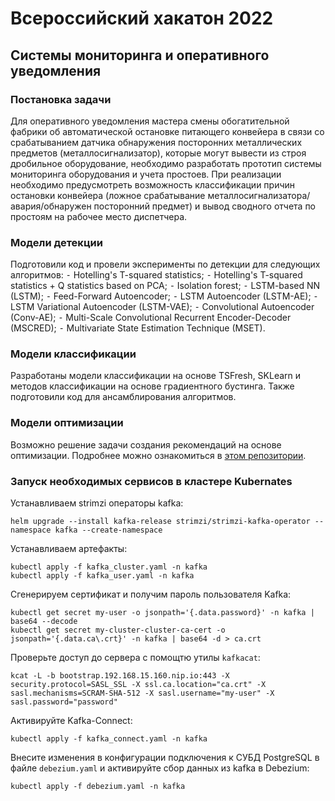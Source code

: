 # Всероссийский хакатон 2022
## Системы мониторинга и оперативного уведомления

### Постановка задачи
Для оперативного уведомления мастера смены обогатительной фабрики об автоматической остановке питающего конвейера в связи со срабатыванием датчика обнаружения посторонних металлических предметов (металлосигнализатор), которые могут вывести из строя дробильное оборудование, необходимо разработать прототип системы мониторинга оборудования и учета простоев. При реализации необходимо предусмотреть возможность классификации причин остановки конвейера (ложное срабатывание металлосигнализатора/авария/обнаружен посторонний предмет) и вывод сводного отчета по простоям на рабочее место диспетчера.

### Модели детекции
Подготовили код и провели эксперименты по детекции для следующих алгоритмов:
 ⁃ Hotelling's T-squared statistics;
 ⁃ Hotelling's T-squared statistics + Q statistics based on PCA;
 ⁃ Isolation forest;
 ⁃ LSTM-based NN (LSTM);
 ⁃ Feed-Forward Autoencoder;
 ⁃ LSTM Autoencoder (LSTM-AE);
 ⁃ LSTM Variational Autoencoder (LSTM-VAE);
 ⁃ Convolutional Autoencoder (Conv-AE);
 ⁃ Multi-Scale Convolutional Recurrent Encoder-Decoder (MSCRED);
 ⁃ Multivariate State Estimation Technique (MSET).

### Модели классификации
Разработаны модели классификации на основе TSFresh, SKLearn и методов классификации на основе градиентного бустинга. Также подготовили код для ансамблирования алгоритмов.

### Модели оптимизации
Возможно решение задачи создания рекомендаций на основе оптимизации. Подробнее можно ознакомиться в [этом репозитории](https://github.com/waico/evraz-hack).

### Запуск необходимых сервисов в кластере Kubernates

Устанавливаем strimzi операторы kafka:
```
helm upgrade --install kafka-release strimzi/strimzi-kafka-operator --namespace kafka --create-namespace
```

Устанавливаем артефакты:
```
kubectl apply -f kafka_cluster.yaml -n kafka
kubectl apply -f kafka_user.yaml -n kafka
```

Сгенерируем сертификат и получим пароль пользователя Kafka:
```
kubectl get secret my-user -o jsonpath='{.data.password}' -n kafka | base64 --decode
kubectl get secret my-cluster-cluster-ca-cert -o jsonpath='{.data.ca\.crt}' -n kafka | base64 -d > ca.crt
```

Проверьте доступ до сервера с помощтю утилы `kafkacat`:
```
kcat -L -b bootstrap.192.168.15.160.nip.io:443 -X security.protocol=SASL_SSL -X ssl.ca.location="ca.crt" -X sasl.mechanisms=SCRAM-SHA-512 -X sasl.username="my-user" -X sasl.password="password"
```

Активируйте Kafka-Connect:
```
kubectl apply -f kafka_connect.yaml -n kafka
````

Внесите изменения в конфигурации подключения к СУБД PostgreSQL в файле `debezium.yaml` и активируйте сбор данных из kafka в Debezium:
```
kubectl apply -f debezium.yaml -n kafka
```